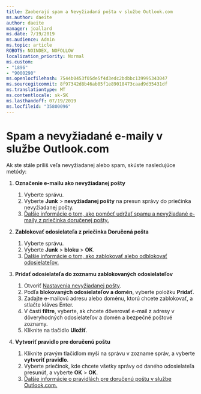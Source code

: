 ```yaml
---
title: Zaoberajú spam a Nevyžiadaná pošta v službe Outlook.com
ms.author: daeite
author: daeite
manager: joallard
ms.date: 7/19/2019
ms.audience: Admin
ms.topic: article
ROBOTS: NOINDEX, NOFOLLOW
localization_priority: Normal
ms.custom:
- "1896"
- "9000290"
ms.openlocfilehash: 7544b0453f05de5f4d3edc2bdbbc139995343047
ms.sourcegitcommit: 8f97342d8b46ab05f1e89018473caad9d35431df
ms.translationtype: MT
ms.contentlocale: sk-SK
ms.lasthandoff: 07/19/2019
ms.locfileid: "35800096"
---
```

# <a name="spam-and-junk-email-in-outlookcom"></a>Spam a nevyžiadané e-maily v službe Outlook.com

Ak ste stále príliš veľa nevyžiadanej alebo spam, skúste nasledujúce metódy:

1. **Označenie e-mailu ako nevyžiadanej pošty**
    1. Vyberte správu.
    1. Vyberte **Junk** > **nevyžiadanej pošty** na presun správy do priečinka nevyžiadanej pošty.
    1. [Ďalšie informácie o tom, ako pomôcť udržať spamu a nevyžiadané e-maily z priečinka doručenej pošty.](https://support.office.com/article/a3ece97b-82f8-4a5e-9ac3-e92fa6427ae4?wt.mc_id=Office_Outlook_com_Alchemy)

1. **Zablokovať odosielateľa z priečinka Doručená pošta**
    1. Vyberte správu.
    1. Vyberte **Junk** > **bloku** > **OK**.
    1. [Ďalšie informácie o tom, ako zablokovať alebo odblokovať odosielateľov.](https://support.office.com/article/afba1c94-77bb-4f50-8b85-057cf52f4d5e?wt.mc_id=Office_Outlook_com_Alchemy)

1. **Pridať odosielateľa do zoznamu zablokovaných odosielateľov**
    1. Otvoriť [Nastavenia nevyžiadanej pošty](https://outlook.live.com/mail/options/mail/junkEmail/blockedSendersAndDomainsV2).
    1. Podľa **blokovaných odosielateľov a domén**, vyberte položku **Pridať**.
    1. Zadajte e-mailovú adresu alebo doménu, ktorú chcete zablokovať, a stlačte kláves Enter.
    1. V časti **filtre**, vyberte, ak chcete dôverovať e-mail z adresy v dôveryhodných odosielateľov a domén a bezpečné poštové zoznamy.
    1. Kliknite na tlačidlo **Uložiť**.

1. **Vytvoriť pravidlo pre doručenú poštu**
    1. Kliknite pravým tlačidlom myši na správu v zozname správ, a vyberte **vytvoriť pravidlo**.
    1. Vyberte priečinok, kde chcete všetky správy od daného odosielateľa presunúť, a vyberte **OK** > **OK**.
    1. [Ďalšie informácie o pravidlách pre doručenú poštu v službe Outlook.com.](https://support.office.com/article/4b094371-a5d7-49bd-8b1b-4e4896a7cc5d?wt.mc_id=Office_Outlook_com_Alchemy)